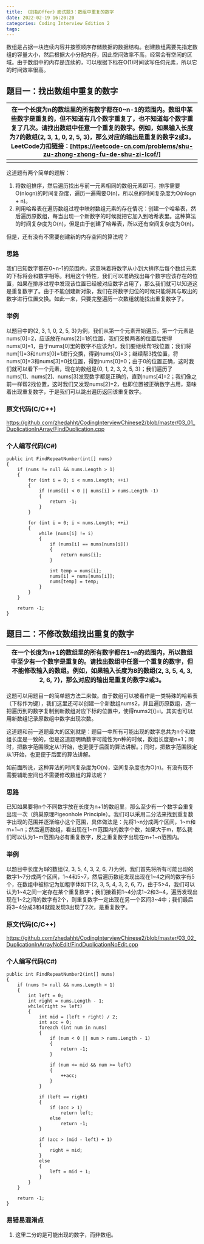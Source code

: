 ```yaml
---
title: 《剑指Offer》面试题3：数组中重复的数字
date: 2022-02-19 16:20:20
categories: Coding Interview Edition 2
tags: 
---
```


数组是占据一块连续内容并按照顺序存储数据的数据结构。创建数组需要先指定数组的容量大小，然后根据大小分配内存，因此空间效率不高，经常会有空闲的区域。由于数组中的内存是连续的，可以根据下标在O(1)时间读写任何元素，所以它的时间效率很高。

<!--more-->

## 题目一：找出数组中重复的数字

|在一个长度为n的数组里的所有数字都在0\~n-1的范围内。数组中某些数字是重复的，但不知道有几个数字重复了，也不知道每个数字重复了几次。请找出数组中任意一个重复的数字。例如，如果输入长度为7的数组{2, 3, 1, 0, 2, 5, 3}，那么对应的输出是重复的数字2或3。</br>LeetCode力扣链接：[https://leetcode-cn.com/problems/shu-zu-zhong-zhong-fu-de-shu-zi-lcof/]|
|---|
||

这道题有两个简单的题解：
1. 将数组排序，然后遍历找出与前一元素相同的数组元素即可。排序需要O(nlogn)的时间复杂度，遍历一遍需要O(n)，所以总的时间复杂度为O(nlogn + n)。
2. 利用哈希表在遍历数组过程中映射数组元素的存在情况：创建一个哈希表，然后遍历原数组，每当出现一个新数字的时候就把它加入到哈希表里。这种算法的时间复杂度为O(n)，但是由于创建了哈希表，所以还有空间复杂度为O(n)。
        
但是，还有没有不需要创建新的内存空间的算法呢？

### 思路

我们已知数字都在0\~n-1的范围内，这意味着将数字从小到大排序后每个数组元素的下标将会和数字相等。利用这个特性，我们可以准确找出每个数字应该存在的位置，如果在排序过程中发现该位置已经被对应数字占用了，那么我们就可以知道这是重复数字了。由于不能创建新对象，我们在将数字归位的时候只能将其与取出的数字进行位置交换。如此一来，只要完整遍历一次数组就能找出重复数字了。

### 举例

以题目中的{2, 3, 1, 0, 2, 5, 3}为例，我们从第一个元素开始遍历。第一个元素是nums[0]=2，应该放在nums[2]=1的位置，我们交换两者的位置后使得nums[0]=1，由于nums[0]里的数字不应该为1，我们要继续帮1找位置；我们将num[1]=3和nums[0]=1进行交换，得到nums[0]=3；继续帮3找位置，将nums[0]=3和nums[3]=0找位置，得到nums[0]=0；由于0的位置正确，这时我们就可以看下一个元素，现在的数组是{0, 1, 2, 3, 2, 5, 3}；我们遍历了nums[1]、nums[2]、nums[3]发现数字都是正确的，直到nums[4]=2；我们像之前一样帮2找位置，这时我们又发现nums[2]=2，也即位置被正确数字占用，意味着出现重复数字，于是我们可以跳出遍历返回该重复数字。

### 原文代码(C/C++)

https://github.com/zhedahht/CodingInterviewChinese2/blob/master/03_01_DuplicationInArray/FindDuplication.cpp

### 个人编写代码(C#)

```
public int FindRepeatNumber(int[] nums)
{
    if (nums != null && nums.Length > 1)
    {
        for (int i = 0; i < nums.Length; ++i)
        {
            if (nums[i] < 0 || nums[i] > nums.Length -1)
            {
                return -1;
            }
        }

        for (int i = 0; i < nums.Length; ++i)
        {
            while (nums[i] != i)
            {
                if (nums[i] == nums[nums[i]])
                {
                    return nums[i];
                }

                int temp = nums[i];
                nums[i] = nums[nums[i]];
                nums[temp] = temp;
            }
        }
    }

    return -1;
}
```

## 题目二：不修改数组找出重复的数字

|在一个长度为n+1的数组里的所有数字都在1\~n的范围内，所以数组中至少有一个数字是重复的。请找出数组中任意一个重复的数字，但不能修改输入的数组。例如，如果输入长度为8的数组{2, 3, 5, 4, 3, 2, 6, 7}，那么对应的输出是重复的数字2或3。|
|---|

这题可以用题目一的简单题方法二来做。由于数组可以被看作是一类特殊的哈希表（下标作为键），我们这里还可以创建一个新数组nums2，并且遍历原数组，逐一把遍历到的数字复制到新数组对应下标的位置中，使得nums2[i]=i。其实也可以用新数组记录原数组中数字出现次数。

这道题和前一道题最大的区别就是：题目一中所有可能出现的数字总共为n个和数组长度是一致的，但是这道题明确数字可能性为n种的时候，数组长度是n+1；同时，把数字范围限定从1开始，也更便于后面的算法讲解。；同时，把数字范围限定从1开始，也更便于后面的算法讲解。

如前面所说，这种算法的时间复杂度为O(n)，空间复杂度也为O(n)。有没有既不需要辅助空间也不需要修改数组的算法呢？

### 思路

已知如果要将n个不同数字放在长度为n+1的数组里，那么至少有一个数字会重复出现一次（鸽巢原理Pigeonhole Principle）。我们可以采用二分法来找到重复数字出现的范围并逐渐缩小这个范围，具体做法是：先将1\~n分成两个区间，1\~m和m+1\~n；然后遍历数组，看出现在1\~m范围内的数字个数，如果大于m，那么我们可以认为1\~m范围内必有重复数字，反之重复数字出现在m+1\~n范围内。

### 举例

以题目中长度为8的数组{2, 3, 5, 4, 3, 2, 6, 7}为例，我们首先将所有可能出现的数字1\~7分成两个区间，1\~4和5\~7，然后遍历数组发现出现在1\~4之间的数字有5个，在数组中被标记为加粗字体如下{2, 3, 5, 4, 3, 2, 6, 7}，由于5>4，我们可以认为1\~4之间一定存在某个重复数字；我们接着把1\~4分成1\~2和3\~4，遍历发现出现在1\~2之间的数字有2个，则重复数字一定出现在另一个区间3\~4中；我们最后将3\~4分成3和4就能发现3出现了2次，是重复数字。

### 原文代码(C/C++)

https://github.com/zhedahht/CodingInterviewChinese2/blob/master/03_02_DuplicationInArrayNoEdit/FindDuplicationNoEdit.cpp

### 个人编写代码(C#)

```
public int FindRepeatNumber2(int[] nums)
{
    if (nums != null && nums.Length > 1)
    {
        int left = 0;
        int right = nums.Length - 1;
        while(right >= left)
        {
            int mid = (left + right) / 2;
            int acc = 0;
            foreach (int num in nums)
            {
                if (num < 0 || num > nums.Length - 1)
                {
                    return -1;
                }

                if (num <= mid && num >= left)
                {
                    ++acc;
                }
            }

            if (left == right)
            {
                if (acc > 1)
                    return left;
                else
                    return -1;
            }

            if (acc > (mid - left) + 1)
            {
                right = mid;
            }
            else
            {
                left = mid + 1;
            }
        }
    }

    return -1;
}
```

### 易错易混淆点
1. 这里二分的是可能出现的数字，而非数组。
